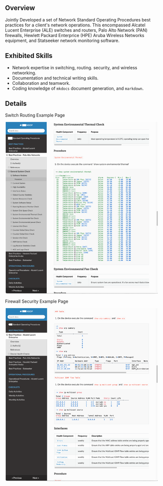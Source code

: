 ## Overview

Jointly Developed a set of Network Standard Operating Procedures best practices for a client's network operations. This encompassed Alcatel Lucent Enterprise (ALE) switches and routers, Palo Alto Network (PAN) firewalls, Hewlett Packard Enterprice (HPE) Aruba Wireless Networks equipment, and Statseeker network monitoring software.

## Exhibited Skills

- Network expertise in switching, routing. security, and wireless networking.
- Documentation and technical writing skills.
- Collaboration and teamwork.
- Coding knowledge of `mkdocs` document generation, and `markdown`.

## Details

Switch Routing Example Page

<div style="text-align: center;">
    <img src="./images/alcatel-lucent.png" alt="Alcatel Lucent" width="500" onclick="openModal('./images/alcatel-lucent.png')" style="cursor: pointer;"/>
</div>

Firewall Security Example Page

<div style="text-align: center;">
    <img src="./images/palo-alto.png" alt="Palo Alto" width="500" onclick="openModal('./images/palo-alto.png')" style="cursor: pointer;"/>
</div>

<!-- Modal Structure -->
<div id="myModal" class="modal">
    <span class="close" onclick="closeModal()">&times;</span>
    <img class="modal-content" id="modalImage">
</div>

<style>
.modal {
    display: none;
    position: fixed;
    z-index: 1;
    padding-top: 60px;
    left: 0;
    top: 0;
    width: 100%;
    height: 100%;
    overflow: auto;
    background-color: rgb(0,0,0);
    background-color: rgba(0,0,0,0.9);
}

.modal-content {
    margin: auto;
    display: block;
    width: 80%;
    max-width: 700px;
}

.close {
    position: absolute;
    top: 15px;
    right: 35px;
    color: #f1f1f1;
    font-size: 40px;
    font-weight: bold;
    transition: 0.3s;
}

.close:hover,
.close:focus {
    color: #bbb;
    text-decoration: none;
    cursor: pointer;
}
</style>

<script>
function openModal(src) {
    var modal = document.getElementById("myModal");
    var modalImg = document.getElementById("modalImage");
    modal.style.display = "block";
    modalImg.src = src;
}

function closeModal() {
    var modal = document.getElementById("myModal");
    modal.style.display = "none";
}
</script>
